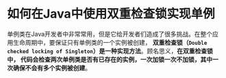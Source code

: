 如何在Java中使用双重检查锁实现单例
==================================================================
单例类在Java开发者中非常常用，但是它给开发者们造成了很多挑战。在整个应用生命周期中，要保证只有单例类的一个实例被创建，
**双重检查锁（`Double checked locking of Singleton`）是一种实现方法**。顾名思义，**在双重检查锁中，
代码会检查两次单例类是否有已存在的实例，一次加锁一次不加锁，其中一次确保不会有多个实例被创建**。


